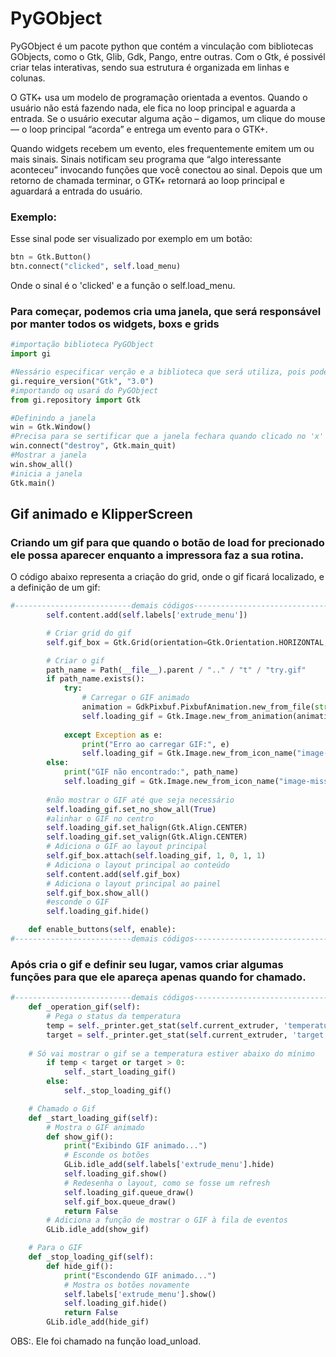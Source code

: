 # PyGObject

PyGObject é um pacote python que contém a vinculação com bibliotecas GObjects, como o Gtk, Glib, Gdk, Pango, entre outras.
Com o Gtk, é possivél criar telas interativas, sendo sua estrutura é organizada em linhas e colunas.

O GTK+ usa um modelo de programação orientada a eventos. Quando o usuário não está fazendo nada, ele fica no loop principal e aguarda a entrada. Se o usuário executar alguma ação – digamos, um clique do mouse — o loop principal “acorda” e entrega um evento para o GTK+.

Quando widgets recebem um evento, eles frequentemente emitem um ou mais sinais. Sinais notificam seu programa que “algo interessante aconteceu” invocando funções que você conectou ao sinal. Depois que um retorno de chamada terminar, o GTK+ retornará ao loop principal e aguardará a entrada do usuário.
### Exemplo:
Esse sinal pode ser visualizado por exemplo em um botão:
```python
btn = Gtk.Button()
btn.connect("clicked", self.load_menu)
```
Onde o sinal é o 'clicked' e a função o self.load_menu.

### Para começar, podemos cria uma janela, que será responsável por manter todos os widgets, boxs e grids

```python
#importação biblioteca PyGObject
import gi

#Nessário especificar verção e a biblioteca que será utiliza, pois pode haver incompatibilidade com outras versões
gi.require_version("Gtk", "3.0")
#importando oq usará do PyGObject
from gi.repository import Gtk

#Definindo a janela
win = Gtk.Window()
#Precisa para se sertificar que a janela fechara quando clicado no 'x'
win.connect("destroy", Gtk.main_quit)
#Mostrar a janela
win.show_all()
#inicia a janela
Gtk.main()
```



## Gif animado e KlipperScreen
### Criando um gif para que quando o botão de load for precionado ele possa aparecer enquanto a impressora faz a sua rotina.
O código abaixo representa a criação do grid, onde o gif ficará localizado, e a definição de um gif: 
```python 
#--------------------------demais códigos--------------------------------------------------------------------
        self.content.add(self.labels['extrude_menu'])

        # Criar grid do gif
        self.gif_box = Gtk.Grid(orientation=Gtk.Orientation.HORIZONTAL, vexpand=True)

        # Criar o gif
        path_name = Path(__file__).parent / ".." / "t" / "try.gif"
        if path_name.exists():
            try:
                # Carregar o GIF animado
                animation = GdkPixbuf.PixbufAnimation.new_from_file(str(path_name))
                self.loading_gif = Gtk.Image.new_from_animation(animation)
                
            except Exception as e:
                print("Erro ao carregar GIF:", e)
                self.loading_gif = Gtk.Image.new_from_icon_name("image-missing", Gtk.IconSize.DIALOG)
        else:
            print("GIF não encontrado:", path_name)
            self.loading_gif = Gtk.Image.new_from_icon_name("image-missing", Gtk.IconSize.DIALOG)
        
        #não mostrar o GIF até que seja necessário
        self.loading_gif.set_no_show_all(True)
        #alinhar o GIF no centro
        self.loading_gif.set_halign(Gtk.Align.CENTER)
        self.loading_gif.set_valign(Gtk.Align.CENTER)
        # Adiciona o GIF ao layout principal
        self.gif_box.attach(self.loading_gif, 1, 0, 1, 1)
        # Adiciona o layout principal ao conteúdo
        self.content.add(self.gif_box)
        # Adiciona o layout principal ao painel
        self.gif_box.show_all() 
        #esconde o GIF
        self.loading_gif.hide()

    def enable_buttons(self, enable):
#--------------------------demais códigos--------------------------------------------------------------------
```
### Após cria o gif e definir seu lugar, vamos criar algumas funções para que ele apareça apenas quando for chamado.
```python
#--------------------------demais códigos--------------------------------------------------------------------
    def _operation_gif(self):
        # Pega o status da temperatura
        temp = self._printer.get_stat(self.current_extruder, 'temperature')
        target = self._printer.get_stat(self.current_extruder, 'target')
        
    # Só vai mostrar o gif se a temperatura estiver abaixo do mínimo
        if temp < target or target > 0:
            self._start_loading_gif()
        else:
            self._stop_loading_gif()

    # Chamado o Gif
    def _start_loading_gif(self):
        # Mostra o GIF animado
        def show_gif():
            print("Exibindo GIF animado...")
            # Esconde os botões  
            GLib.idle_add(self.labels['extrude_menu'].hide)
            self.loading_gif.show()
            # Redesenha o layout, como se fosse um refresh
            self.loading_gif.queue_draw()
            self.gif_box.queue_draw()
            return False
        # Adiciona a função de mostrar o GIF à fila de eventos
        GLib.idle_add(show_gif)

    # Para o GIF
    def _stop_loading_gif(self):
        def hide_gif():
            print("Escondendo GIF animado...") 
            # Mostra os botões novamente
            self.labels['extrude_menu'].show()
            self.loading_gif.hide()
            return False
        GLib.idle_add(hide_gif)

```
OBS:. Ele foi chamado na função load_unload.